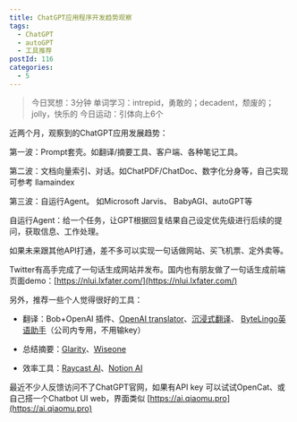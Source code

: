```yaml
---
title: ChatGPT应用程序开发趋势观察
tags:
  - ChatGPT
  - autoGPT
  - 工具推荐
postId: 116
categories:
  - 5
---
```


> 今日冥想：3分钟
> 单词学习：intrepid，勇敢的；decadent，颓废的；jolly，快乐的
> 今日运动：引体向上6个

近两个月，观察到的ChatGPT应用发展趋势：

第一波：Prompt套壳。如翻译/摘要工具、客户端、各种笔记工具。

第二波：文档向量索引、对话。如ChatPDF/ChatDoc、数字化分身等，自己实现可参考 llamaindex

第三波：自运行Agent。 如Microsoft Jarvis、 BabyAGI、autoGPT等

自运行Agent：给一个任务，让GPT根据回复结果自己设定优先级进行后续的提问，获取信息、工作处理。

如果未来跟其他API打通，差不多可以实现一句话做网站、买飞机票、定外卖等。

Twitter有高手完成了一句话生成网站并发布。国内也有朋友做了一句话生成前端页面demo：​[https://nlui.lxfater.com/](https://nlui.lxfater.com/)

另外，推荐一些个人觉得很好的工具：

- 翻译：Bob+OpenAI 插件、[OpenAI translator](https://chrome.google.com/webstore/detail/openai-translator/ogjibjphoadhljaoicdnjnmgokohngcc)、[沉浸式翻译](https://chrome.google.com/webstore/detail/immersive-translate/bpoadfkcbjbfhfodiogcnhhhpibjhbnh)、 [ByteLingo英语助手](https://chrome.google.com/webstore/detail/bytelingo%E8%8B%B1%E8%AF%AD%E5%8A%A9%E6%89%8B/piohjkdnimmdkfndlfhjbifcjoedfdbo)（公司内专用，不用输key）

- 总结摘要：[Glarity](https://chrome.google.com/webstore/detail/glarity-summary-for-googl/cmnlolelipjlhfkhpohphpedmkfbobjc?hl=zh-CN)、[Wiseone](https://chrome.google.com/webstore/detail/wiseone-%E2%80%93-ai-powered-read/paodpkkacimmkacaecjmhdncjgjepcai?hl=zh-CN)

- 效率工具：[Raycast AI](https://www.raycast.com/ai)、[Notion AI](https://www.notion.so/)

最近不少人反馈访问不了ChatGPT官网，如果有API key 可以试试OpenCat、或自己搭一个Chatbot UI web，界面类似 [https://ai.qiaomu.pro](https://ai.qiaomu.pro)
